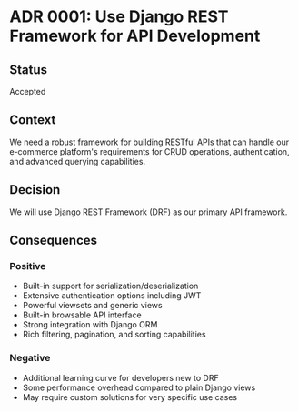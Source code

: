 # ADR 0001: Use Django REST Framework for API Development

## Status
Accepted

## Context
We need a robust framework for building RESTful APIs that can handle our e-commerce platform's requirements for CRUD operations, authentication, and advanced querying capabilities.

## Decision
We will use Django REST Framework (DRF) as our primary API framework.

## Consequences
### Positive
- Built-in support for serialization/deserialization
- Extensive authentication options including JWT
- Powerful viewsets and generic views
- Built-in browsable API interface
- Strong integration with Django ORM
- Rich filtering, pagination, and sorting capabilities

### Negative
- Additional learning curve for developers new to DRF
- Some performance overhead compared to plain Django views
- May require custom solutions for very specific use cases
